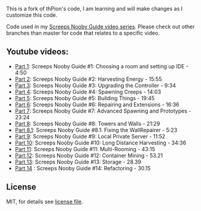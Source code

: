 This is a fork of thPion's code, I am learning and will make changes as I customize this code.

Code used in my [Screeps Nooby Guide video series](https://www.youtube.com/playlist?list=PL0EZQ169YGlor5rzeJEYYPE3tGYT2zGT2). Please check out other branches than master for code that relates to a specific video.

Youtube videos:
----

- [Part 1](https://www.youtube.com/watch?v=edBMmOAfJ-Q): Screeps Nooby Guide #1: Choosing a room and setting up IDE - 4:50
- [Part 2](https://www.youtube.com/watch?v=8woEL3hQeNY): Screeps Nooby Guide #2: Harvesting Energy - 15:55
- [Part 3](https://www.youtube.com/watch?v=GCnwbNW6Y5k): Screeps Nooby Guide #3: Upgrading the Controller - 9:34
- [Part 4](https://www.youtube.com/watch?v=vlVSwfM1sR8): Screeps Nooby Guide #4: Spawning Creeps - 14:03
- [Part 5](https://www.youtube.com/watch?v=prmhEdyFK1A): Screeps Nooby Guide #5: Building Things - 19:45
- [Part 6](https://www.youtube.com/watch?v=T1iTp5Av6ls): Screeps Nooby Guide #6: Repairing and Extensions - 16:36
- [Part 7](https://www.youtube.com/watch?v=MAeO44aBgw8): Screeps Nooby Guide #7: Advanced Spawning and Prototypes - 23:24
- [Part 8](https://www.youtube.com/watch?v=1UB0h468A8M): Screeps Nooby Guide #8: Towers and Walls - 21:29
- [Part 8.1](https://www.youtube.com/watch?v=XgCBdF1BBdE): Screeps Nooby Guide #8.1: Fixing the WallRepairer - 5:23
- [Part 9](https://www.youtube.com/watch?v=KK7Cnum6DUc): Screeps Nooby Guide #9: Local Private Server - 11:52
- [Part 10](https://www.youtube.com/watch?v=BiIDH2Ui8L8): Screeps Nooby Guide #10: Long Distance Harvesting - 34:36
- [Part 11](https://www.youtube.com/watch?v=b_dn8a7xvec): Screeps Nooby Guide #11: Multi-Rooming - 43:15
- [Part 12](https://www.youtube.com/watch?v=XyRQDmZWPDU): Screeps Nooby Guide #12: Container Mining - 53.21
- [Part 13](https://www.youtube.com/watch?v=lYzJC7dAGec&t=4s): Screeps Nooby Guide #13: Storage - 28.39
- [Part 14](https://www.youtube.com/watch?v=6b-ZZ6bROWI&t=857s) : Screeps Nooby Guide #14: Refactoring - 30.15

License
----

MIT, for details see [license file](LICENCE).
